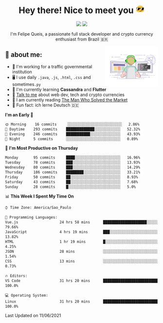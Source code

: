 
<h1 align="center">Hey there! Nice to meet you <img src="assets/sunglasses.gif" width="30"/></h1>

<p align="center">
  <a href="https://www.linkedin.com/in/fqueis"><img src="https://img.shields.io/badge/-LinkedIn-blue?style=flat&logo=Linkedin&logoColor=white" /></a>
  <a href="mailto:fqueis@gmail.com"><img src="https://img.shields.io/badge/-Gmail-c14438?style=flat&logo=Gmail&logoColor=white" /></a>
</p>

<p align="center">I'm Felipe Queis, a passionate full stack developer and crypto currency enthusiast from Brazil 🇧🇷</p>

<img width="35%" align="right" alt="fqueis" src="assets/profile.gif" /></p>

## 🤵 about me:

- 🏢 I'm working for a traffic governmental institution
- 🖥️ I use daily `.java`, `.js`, `.html`, `.css` and sometimes`.py`
- 🌱 I'm currently learning **Cassandra** and **Flutter**
- 💬 [Talk to me](https://github.com/fqueis/fqueis/discussions) about web dev, tech and crypto currencies
- 📖 I am currently reading [The Man Who Solved the Market](https://amzn.com/073521798X)
- 💭 Fun fact: ich lerne Deutsch 🇩🇪

<!--START_SECTION:waka-->
**I'm an Early 🐤** 

```text
🌞 Morning    16 commits     ░░░░░░░░░░░░░░░░░░░░░░░░░   2.86% 
🌆 Daytime    293 commits    █████████████░░░░░░░░░░░░   52.32% 
🌃 Evening    246 commits    ███████████░░░░░░░░░░░░░░   43.93% 
🌙 Night      5 commits      ░░░░░░░░░░░░░░░░░░░░░░░░░   0.89%

```
📅 **I'm Most Productive on Thursday** 

```text
Monday       95 commits     ████░░░░░░░░░░░░░░░░░░░░░   16.96% 
Tuesday      78 commits     ███░░░░░░░░░░░░░░░░░░░░░░   13.93% 
Wednesday    80 commits     ███░░░░░░░░░░░░░░░░░░░░░░   14.29% 
Thursday     186 commits    ████████░░░░░░░░░░░░░░░░░   33.21% 
Friday       50 commits     ██░░░░░░░░░░░░░░░░░░░░░░░   8.93% 
Saturday     43 commits     ██░░░░░░░░░░░░░░░░░░░░░░░   7.68% 
Sunday       28 commits     █░░░░░░░░░░░░░░░░░░░░░░░░   5.0%

```


📊 **This Week I Spent My Time On** 

```text
⌚︎ Time Zone: America/Sao_Paulo

💬 Programming Languages: 
Vue.js                   24 hrs 58 mins      ████████████████████░░░░░   79.66% 
JavaScript               4 hrs 19 mins       ███░░░░░░░░░░░░░░░░░░░░░░   13.82% 
HTML                     1 hr 19 mins        █░░░░░░░░░░░░░░░░░░░░░░░░   4.25% 
JSON                     28 mins             ░░░░░░░░░░░░░░░░░░░░░░░░░   1.54% 
CSS                      13 mins             ░░░░░░░░░░░░░░░░░░░░░░░░░   0.73%

🔥 Editors: 
VS Code                  31 hrs 20 mins      █████████████████████████   100.0%

💻 Operating System: 
Linux                    31 hrs 20 mins      █████████████████████████   100.0%

```


 Last Updated on 11/06/2021
<!--END_SECTION:waka-->
